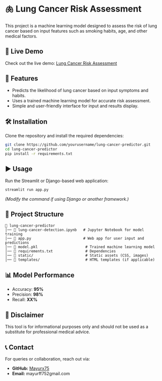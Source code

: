 
# 🫁 Lung Cancer Risk Assessment

This project is a machine learning model designed to assess the risk of lung cancer based on input features such as smoking habits, age, and other medical factors. 

## 🚀 Live Demo
Check out the live demo: [Lung Cancer Risk Assessment](https://lungcancerriskassessment.netlify.app/) 

## 📌 Features
- Predicts the likelihood of lung cancer based on input symptoms and habits.
- Uses a trained machine learning model for accurate risk assessment.
- Simple and user-friendly interface for input and results display.

## 🛠️ Installation
Clone the repository and install the required dependencies:
```bash
git clone https://github.com/yourusername/lung-cancer-predictor.git
cd lung-cancer-predictor
pip install -r requirements.txt
```

## ▶️ Usage
Run the Streamlit or Django-based web application:
```bash
streamlit run app.py
```
*(Modify the command if using Django or another framework.)*

## 📂 Project Structure
```
📁 lung-cancer-predictor
│── 📄 lung-cancer-detection.ipynb   # Jupyter Notebook for model training
│── 📄 app.py                        # Web app for user input and predictions
│── 📄 model.pkl                      # Trained machine learning model
│── 📄 requirements.txt               # Dependencies
│── 📁 static/                        # Static assets (CSS, images)
│── 📁 templates/                     # HTML templates (if applicable)
```

## 📊 Model Performance
- Accuracy: **95%**
- Precision: **98%**
- Recall: **XX%**

## 🛑 Disclaimer
This tool is for informational purposes only and should not be used as a substitute for professional medical advice.

## 📞 Contact
For queries or collaboration, reach out via:
- **GitHub:** [Mayurx75](https://github.com/Mayurx75)
- **Email:** mayurff752gmail.com 

